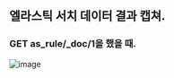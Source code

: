 ## 엘라스틱 서치 데이터 결과 캡쳐.

### GET as_rule/_doc/1을 했을 때.

![image](https://user-images.githubusercontent.com/69099144/126938555-de852005-8bd3-4c73-ad84-616f808f1432.png)
